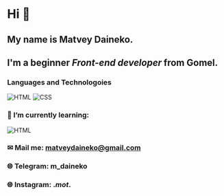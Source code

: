 # Hi 👋
## My name is **Matvey Daineko**.
## I'm a beginner *Front-end developer* from Gomel.
### Languages and Technologoies
![HTML](https://img.shields.io/badge/-HTML-090909?style=for-the-badge&logo=html5)
![CSS](https://img.shields.io/badge/-CSS-090909?style=for-the-badge&logo=css3)
### 🌱 I’m currently learning:
![HTML](https://img.shields.io/badge/-JS-090909?style=for-the-badge&logo=javascript)
### ✉ Mail me: matveydaineko@gmail.com
### 🌐 Telegram: m_daineko
### 🌐 Instagram: __._mot_.__

<!--
**MDaineko/MDaineko** is a ✨ _special_ ✨ repository because its `README.md` (this file) appears on your GitHub profile.

Here are some ideas to get you started:

- 🔭 I’m currently working on ...
- 🌱 I’m currently learning ...
- 👯 I’m looking to collaborate on ...
- 🤔 I’m looking for help with ...
- 💬 Ask me about ...
- 📫 How to reach me: ...
- 😄 Pronouns: ...
- ⚡ Fun fact: ...
-->
